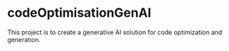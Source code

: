 # codeOptimisationGenAI
This project is to create a generative AI solution for code optimization and generation.
